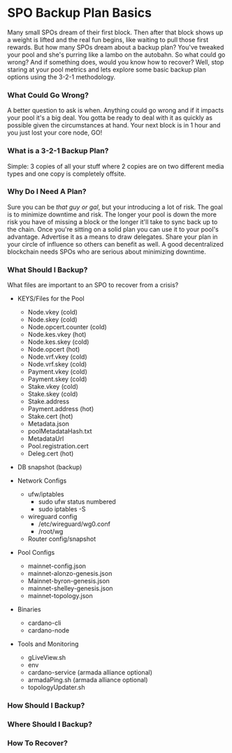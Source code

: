 # SPO Backup Plan Basics

Many small SPOs dream of their first block. Then after that block shows up a weight is lifted and the real fun begins, like waiting to pull those first rewards. 
But how many SPOs dream about a backup plan? You've tweaked your pool and she's purring like a lambo on the autobahn. So what could go wrong? And if something does, would you know how to recover? Well, stop staring at your pool metrics and lets explore some basic backup plan options using the 3-2-1 methodology.

### What Could Go Wrong?

A better question to ask is when. Anything could go wrong and if it impacts your pool it's a big deal. You gotta be ready to deal with it as quickly as possible given the circumstances at hand. Your next block is in 1 hour and you just lost your core node, GO!

### What is a 3-2-1 Backup Plan?

Simple: 3 copies of all your stuff where 2 copies are on two different media types and one copy is completely offsite.

### Why Do I Need A Plan?

Sure you can be _that guy or gal_, but your introducing a lot of risk. The goal is to minimize downtime and risk. The longer your pool is down the more risk you have of missing a block or the longer it'll take to sync back up to the chain. Once you're sitting on a solid plan you can use it to your pool's advantage. Advertise it as a means to draw delegates. Share your plan in your circle of influence so others can benefit as well. A good decentralized blockchain needs SPOs who are serious about minimizing downtime.

### What Should I Backup?


What files are important to an SPO to recover from a crisis?

- KEYS/Files for the Pool
	- Node.vkey (cold)
	- Node.skey (cold)
	- Node.opcert.counter (cold)
	- Node.kes.vkey (hot)
	- Node.kes.skey (cold)
	- Node.opcert (hot)
	- Node.vrf.vkey (cold)
	- Node.vrf.skey (cold)
	- Payment.vkey (cold)
	- Payment.skey (cold)
	- Stake.vkey (cold)
	- Stake.skey (cold)
	- Stake.address 
	- Payment.address (hot)
	- Stake.cert (hot)
	- Metadata.json 
	- poolMetadataHash.txt 
	- MetadataUrl
	- Pool.registration.cert
	- Deleg.cert (hot)

- DB snapshot (backup)

- Network Configs
	- ufw/iptables
		- sudo ufw status numbered
		- sudo iptables -S
	- wireguard config
		- /etc/wireguard/wg0.conf
		- /root/wg
	- Router config/snapshot

- Pool Configs
	- mainnet-config.json
	- mainnet-alonzo-genesis.json
	- Mainnet-byron-genesis.json
	- mainnet-shelley-genesis.json
	- mainnet-topology.json
- Binaries
	- cardano-cli
	- cardano-node


- Tools and Monitoring 
	- gLiveView.sh
	- env
	- cardano-service (armada alliance optional)
	- armadaPing.sh (armada alliance optional)
	- topologyUpdater.sh


### How Should I Backup?

### Where Should I Backup?

### How To Recover?
